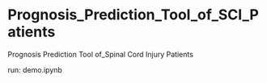 # Prognosis_Prediction_Tool_of_SCI_Patients
Prognosis Prediction Tool of_Spinal Cord Injury Patients

run:
demo.ipynb
